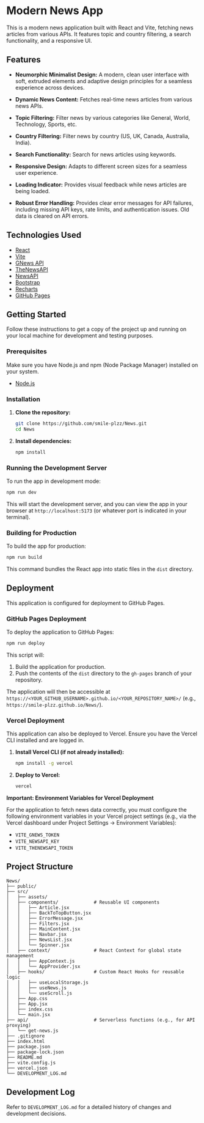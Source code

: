 # Modern News App

This is a modern news application built with React and Vite, fetching news articles from various APIs. It features topic and country filtering, a search functionality, and a responsive UI.

## Features

-   **Neumorphic Minimalist Design:** A modern, clean user interface with soft, extruded elements and adaptive design principles for a seamless experience across devices.

-   **Dynamic News Content:** Fetches real-time news articles from various news APIs.
-   **Topic Filtering:** Filter news by various categories like General, World, Technology, Sports, etc.
-   **Country Filtering:** Filter news by country (US, UK, Canada, Australia, India).
-   **Search Functionality:** Search for news articles using keywords.

-   **Responsive Design:** Adapts to different screen sizes for a seamless user experience.
-   **Loading Indicator:** Provides visual feedback while news articles are being loaded.
-   **Robust Error Handling:** Provides clear error messages for API failures, including missing API keys, rate limits, and authentication issues. Old data is cleared on API errors.

## Technologies Used

-   [React](https://reactjs.org/)
-   [Vite](https://vitejs.dev/)
-   [GNews API](https://gnews.io/)
-   [TheNewsAPI](https://thenewsapi.com/)
-   [NewsAPI](https://newsapi.org/)
-   [Bootstrap](https://getbootstrap.com/)
-   [Recharts](https://recharts.org/)
-   [GitHub Pages](https://pages.github.com/)

## Getting Started

Follow these instructions to get a copy of the project up and running on your local machine for development and testing purposes.

### Prerequisites

Make sure you have Node.js and npm (Node Package Manager) installed on your system.

-   [Node.js](https://nodejs.org/)

### Installation

1.  **Clone the repository:**

    ```bash
    git clone https://github.com/smile-plzz/News.git
    cd News
    ```

2.  **Install dependencies:**

    ```bash
    npm install
    ```

### Running the Development Server

To run the app in development mode:

```bash
npm run dev
```

This will start the development server, and you can view the app in your browser at `http://localhost:5173` (or whatever port is indicated in your terminal).

### Building for Production

To build the app for production:

```bash
npm run build
```

This command bundles the React app into static files in the `dist` directory.

## Deployment

This application is configured for deployment to GitHub Pages.

### GitHub Pages Deployment

To deploy the application to GitHub Pages:

```bash
npm run deploy
```

This script will:
1.  Build the application for production.
2.  Push the contents of the `dist` directory to the `gh-pages` branch of your repository.

The application will then be accessible at `https://<YOUR_GITHUB_USERNAME>.github.io/<YOUR_REPOSITORY_NAME>/` (e.g., `https://smile-plzz.github.io/News/`).

### Vercel Deployment

This application can also be deployed to Vercel. Ensure you have the Vercel CLI installed and are logged in.

1.  **Install Vercel CLI (if not already installed):**
    ```bash
    npm install -g vercel
    ```
2.  **Deploy to Vercel:**
    ```bash
    vercel
    ```

**Important: Environment Variables for Vercel Deployment**

For the application to fetch news data correctly, you must configure the following environment variables in your Vercel project settings (e.g., via the Vercel dashboard under Project Settings -> Environment Variables):

-   `VITE_GNEWS_TOKEN`
-   `VITE_NEWSAPI_KEY`
-   `VITE_THENEWSAPI_TOKEN`

## Project Structure

```
News/
├── public/
├── src/
│   ├── assets/
│   ├── components/             # Reusable UI components
│   │   ├── Article.jsx
│   │   ├── BackToTopButton.jsx
│   │   ├── ErrorMessage.jsx
│   │   ├── Filters.jsx
│   │   ├── MainContent.jsx
│   │   ├── Navbar.jsx
│   │   ├── NewsList.jsx
│   │   └── Spinner.jsx
│   ├── context/                # React Context for global state management
│   │   ├── AppContext.js
│   │   └── AppProvider.jsx
│   ├── hooks/                  # Custom React Hooks for reusable logic
│   │   ├── useLocalStorage.js
│   │   ├── useNews.js
│   │   └── useScroll.js
│   ├── App.css
│   ├── App.jsx
│   ├── index.css
│   └── main.jsx
├── api/                        # Serverless functions (e.g., for API proxying)
│   └── get-news.js
├── .gitignore
├── index.html
├── package.json
├── package-lock.json
├── README.md
├── vite.config.js
├── vercel.json
└── DEVELOPMENT_LOG.md
```

## Development Log

Refer to `DEVELOPMENT_LOG.md` for a detailed history of changes and development decisions.